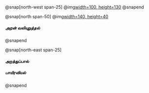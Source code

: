 
@snap[north-west span-25]
@img[width=100, height=130](assets/img/thirukkural-logo1.png)
@snapend

@snap[north span-50]
@img[width=140, height=40](assets/img/thirukkural-text-togo1.png)
<!-- <h4 id="title"> திருக்குறள் </h4> -->

##### அறன் வலியுறுத்தல்
@snapend

@snap[north-east span-25]
#### அறத்துப்பால்

##### பாயிரவியல்
@snapend